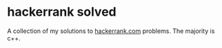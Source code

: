 # hackerrank solved
A collection of my solutions to [hackerrank.com](https://www.hackerrank.com/domains) problems. The majority is c++.
